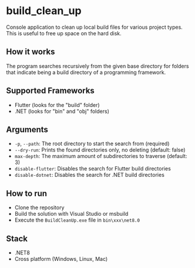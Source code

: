 # build_clean_up
Console application to clean up local build files for various project types. This is useful
to free up space on the hard disk.

## How it works

The program searches recursively from the given base directory for folders that indicate 
being a build directory of a programming framework.

## Supported Frameworks

- Flutter (looks for the "build" folder)
- .NET (looks for "bin" and "obj" folders)

## Arguments

- `-p`, `--path`: The root directory to start the search from (required)
- `--dry-run`: Prints the found directories only, no deleting (default: false)
- `max-depth`: The maximum amount of subdirectories to traverse (default: 3)
- `disable-flutter`: Disables the search for Flutter build directories
- `disable-dotnet`: Disables the search for .NET build directories

## How to run

- Clone the repository
- Build the solution with Visual Studio or msbuild
- Execute the `BuildCleanUp.exe` file in `bin\xxx\net8.0`

## Stack

- .NET8
- Cross platform (Windows, Linux, Mac)
